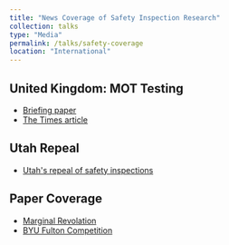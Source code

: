 ```yaml
---
title: "News Coverage of Safety Inspection Research"
collection: talks
type: "Media"
permalink: /talks/safety-coverage
location: "International"
---
```


United Kingdom: MOT Testing
-----
* [Briefing paper](https://static1.squarespace.com/static/56eddde762cd9413e151ac92/t/5b57640b562fa7157864ac62/1532453906216/MOT+paper+final+pdf+%281%29.pdf)
* [The Times article](https://www.thetimes.co.uk/article/mot-testing-distracts-from-the-real-danger-drivers-qgqtknj7w)

Utah Repeal
-----
* [Utah's repeal of safety inspections](https://www.spauldinglaw.com/blog/the-repeal-of-safety-inspections)

Paper Coverage
------
* [Marginal Revolation](https://marginalrevolution.com/marginalrevolution/2018/03/vehicle-safety-inspections-dont-increase-safety.html)
* [BYU Fulton Competition](https://fhssbyu.com/tag/alex-hoagland/)
